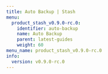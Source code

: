 ```yaml
---
title: Auto Backup | Stash
menu:
  product_stash_v0.9.0-rc.0:
    identifier: auto-backup
    name: Auto Backup
    parent: latest-guides
    weight: 60
menu_name: product_stash_v0.9.0-rc.0
info:
  version: v0.9.0-rc.0
---
```


